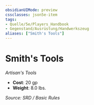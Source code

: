 ```yaml
---
obsidianUIMode: preview
cssclasses: json5e-item
tags:
- Quelle/5e/Players_Handbook
- Gegenstand/Ausrüstung/Handwerkszeug
aliases: ["Smith's Tools"]
---
```

# Smith's Tools
*Artisan's Tools*  

- **Cost**: 20 gp
- **Weight**: 8.0 lbs.

*Source: SRD / Basic Rules*